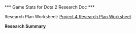 *** Game Stats for Dota 2 Research Doc ***

Research Plan Worksheet: [Project 4 Research Plan Worksheet](https://docs.google.com/document/d/1p6-ZqREAQfb5_mrIe4zK7pwVAqhjRo2JVliXQyusAq8/edit?usp=sharing)

**Research Summary**